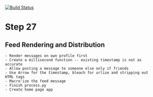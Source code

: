 [![Build Status](https://travis-ci.com/jorge-3/flaskbook.svg?token=CpgTPHGMFe4PoRnkeQqo&branch=master)](https://travis-ci.com/jorge-3/flaskbook)

# Step 27
    
## Feed Rendering and Distribution
    - Render messages on own profile first
    - Create a millisecond function -- existing timestamp is not as accurate
    - Allow posting a message to someone else only if friends
    - Use Arrow for the timestamp, bleach for urlize and stripping out HTML tags
    - Macro'ize the feed message
    - Finish process.py
    - Create home page app
